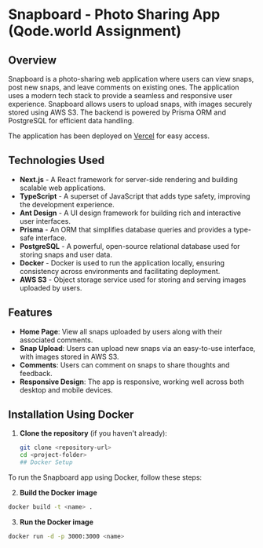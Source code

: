 
# Snapboard - Photo Sharing App (Qode.world Assignment)

## Overview

Snapboard is a photo-sharing web application where users can view snaps, post new snaps, and leave comments on existing ones. The application uses a modern tech stack to provide a seamless and responsive user experience. Snapboard allows users to upload snaps, with images securely stored using AWS S3. The backend is powered by Prisma ORM and PostgreSQL for efficient data handling.

The application has been deployed on [Vercel](https://qode-assignment-jvnz.vercel.app/) for easy access.


## Technologies Used

- **Next.js** - A React framework for server-side rendering and building scalable web applications.
- **TypeScript** - A superset of JavaScript that adds type safety, improving the development experience.
- **Ant Design** - A UI design framework for building rich and interactive user interfaces.
- **Prisma** - An ORM that simplifies database queries and provides a type-safe interface.
- **PostgreSQL** - A powerful, open-source relational database used for storing snaps and user data.
- **Docker** - Docker is used to run the application locally, ensuring consistency across environments and facilitating deployment.
- **AWS S3** - Object storage service used for storing and serving images uploaded by users.

## Features

- **Home Page**: View all snaps uploaded by users along with their associated comments.
- **Snap Upload**: Users can upload new snaps via an easy-to-use interface, with images stored in AWS S3.
- **Comments**: Users can comment on snaps to share thoughts and feedback.
- **Responsive Design**: The app is responsive, working well across both desktop and mobile devices.

## Installation Using Docker

1. **Clone the repository** (if you haven't already):

   ```bash
   git clone <repository-url>
   cd <project-folder>
   ## Docker Setup

To run the Snapboard app using Docker, follow these steps:

2. **Build the Docker image**

```bash
docker build -t <name> .
```

3. **Run the Docker image**

```bash
docker run -d -p 3000:3000 <name>
